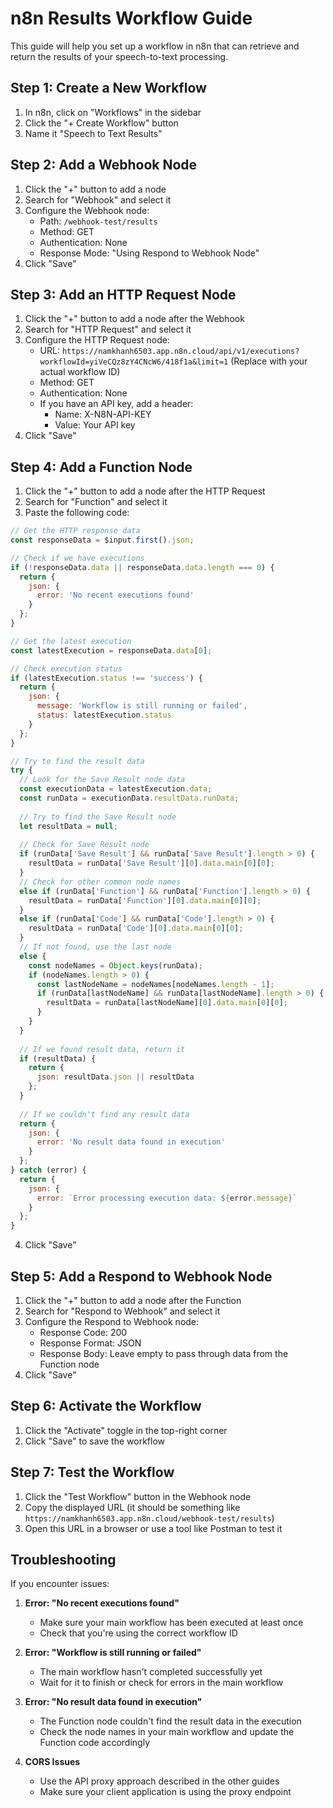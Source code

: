 # n8n Results Workflow Guide

This guide will help you set up a workflow in n8n that can retrieve and return the results of your speech-to-text processing.

## Step 1: Create a New Workflow

1. In n8n, click on "Workflows" in the sidebar
2. Click the "+ Create Workflow" button
3. Name it "Speech to Text Results"

## Step 2: Add a Webhook Node

1. Click the "+" button to add a node
2. Search for "Webhook" and select it
3. Configure the Webhook node:
   - Path: `/webhook-test/results`
   - Method: GET
   - Authentication: None
   - Response Mode: "Using Respond to Webhook Node"
4. Click "Save"

## Step 3: Add an HTTP Request Node

1. Click the "+" button to add a node after the Webhook
2. Search for "HTTP Request" and select it
3. Configure the HTTP Request node:
   - URL: `https://namkhanh6503.app.n8n.cloud/api/v1/executions?workflowId=yiVeCQz8zY4CNcW6/418f1a&limit=1`
     (Replace with your actual workflow ID)
   - Method: GET
   - Authentication: None
   - If you have an API key, add a header:
     - Name: X-N8N-API-KEY
     - Value: Your API key
4. Click "Save"

## Step 4: Add a Function Node

1. Click the "+" button to add a node after the HTTP Request
2. Search for "Function" and select it
3. Paste the following code:

```javascript
// Get the HTTP response data
const responseData = $input.first().json;

// Check if we have executions
if (!responseData.data || responseData.data.length === 0) {
  return {
    json: {
      error: 'No recent executions found'
    }
  };
}

// Get the latest execution
const latestExecution = responseData.data[0];

// Check execution status
if (latestExecution.status !== 'success') {
  return {
    json: {
      message: 'Workflow is still running or failed',
      status: latestExecution.status
    }
  };
}

// Try to find the result data
try {
  // Look for the Save Result node data
  const executionData = latestExecution.data;
  const runData = executionData.resultData.runData;
  
  // Try to find the Save Result node
  let resultData = null;
  
  // Check for Save Result node
  if (runData['Save Result'] && runData['Save Result'].length > 0) {
    resultData = runData['Save Result'][0].data.main[0][0];
  } 
  // Check for other common node names
  else if (runData['Function'] && runData['Function'].length > 0) {
    resultData = runData['Function'][0].data.main[0][0];
  }
  else if (runData['Code'] && runData['Code'].length > 0) {
    resultData = runData['Code'][0].data.main[0][0];
  }
  // If not found, use the last node
  else {
    const nodeNames = Object.keys(runData);
    if (nodeNames.length > 0) {
      const lastNodeName = nodeNames[nodeNames.length - 1];
      if (runData[lastNodeName] && runData[lastNodeName].length > 0) {
        resultData = runData[lastNodeName][0].data.main[0][0];
      }
    }
  }
  
  // If we found result data, return it
  if (resultData) {
    return {
      json: resultData.json || resultData
    };
  }
  
  // If we couldn't find any result data
  return {
    json: {
      error: 'No result data found in execution'
    }
  };
} catch (error) {
  return {
    json: {
      error: `Error processing execution data: ${error.message}`
    }
  };
}
```

4. Click "Save"

## Step 5: Add a Respond to Webhook Node

1. Click the "+" button to add a node after the Function
2. Search for "Respond to Webhook" and select it
3. Configure the Respond to Webhook node:
   - Response Code: 200
   - Response Format: JSON
   - Response Body: Leave empty to pass through data from the Function node
4. Click "Save"

## Step 6: Activate the Workflow

1. Click the "Activate" toggle in the top-right corner
2. Click "Save" to save the workflow

## Step 7: Test the Workflow

1. Click the "Test Workflow" button in the Webhook node
2. Copy the displayed URL (it should be something like `https://namkhanh6503.app.n8n.cloud/webhook-test/results`)
3. Open this URL in a browser or use a tool like Postman to test it

## Troubleshooting

If you encounter issues:

1. **Error: "No recent executions found"**
   - Make sure your main workflow has been executed at least once
   - Check that you're using the correct workflow ID

2. **Error: "Workflow is still running or failed"**
   - The main workflow hasn't completed successfully yet
   - Wait for it to finish or check for errors in the main workflow

3. **Error: "No result data found in execution"**
   - The Function node couldn't find the result data in the execution
   - Check the node names in your main workflow and update the Function code accordingly

4. **CORS Issues**
   - Use the API proxy approach described in the other guides
   - Make sure your client application is using the proxy endpoint
